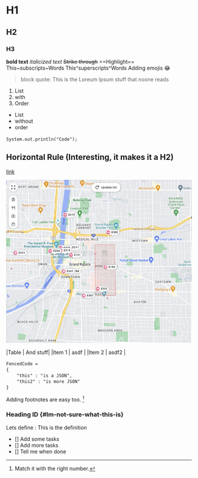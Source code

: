# H1
## H2
### H3

**bold text**
*italicized text*
~~Strike through~~
==Highlight==
This~subscripts~Words
This^superscripts^Words
Adding emojis :joy:


> block quote:
> This is the Loreum Ipsum stuff that noone reads

1. List
2. with
3. Order

- List
- without
- order

`System.out.println("Code");`

Horizontal Rule (Interesting, it makes it a H2)
---

[link](https://www.google.com)

![Image info](./MDImages/GrandRapids.png)

|Table | And stuff|
|Item 1 | asdf |
|Item 2 | asdf2 |

```
FencedCode = 
{
    "this" : "is a JSON",
    "this2" : "is more JSON"
}
```

Adding footnotes are easy too. [^1]
[^1]: Match it with the right number.

### Heading ID {#Im-not-sure-what-this-is}

Lets define
: This is the definition

- [] Add some tasks
- [] Add more tasks
- [] Tell me when done